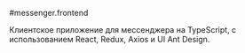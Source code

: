 #messenger.frontend

Клиентское приложение для мессенджера на TypeScript,
с использованием React, Redux, Axios и UI Ant Design.
